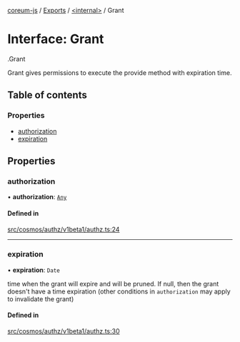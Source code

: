 [coreum-js](../README.md) / [Exports](../modules.md) / [<internal\>](../modules/internal_.md) / Grant

# Interface: Grant

[<internal>](../modules/internal_.md).Grant

Grant gives permissions to execute
the provide method with expiration time.

## Table of contents

### Properties

- [authorization](internal_.Grant.md#authorization)
- [expiration](internal_.Grant.md#expiration)

## Properties

### authorization

• **authorization**: [`Any`](../modules/internal_.md#any)

#### Defined in

[src/cosmos/authz/v1beta1/authz.ts:24](https://github.com/PyramydLabs/coreum-js/blob/cea84df/src/cosmos/authz/v1beta1/authz.ts#L24)

___

### expiration

• **expiration**: `Date`

time when the grant will expire and will be pruned. If null, then the grant
doesn't have a time expiration (other conditions  in `authorization`
may apply to invalidate the grant)

#### Defined in

[src/cosmos/authz/v1beta1/authz.ts:30](https://github.com/PyramydLabs/coreum-js/blob/cea84df/src/cosmos/authz/v1beta1/authz.ts#L30)
